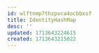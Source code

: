 ```yaml
---
id: wlftnmp7thzpvca4ocbbxsf
title: IdentityHashMap
desc: ''
updated: 1713643224615
created: 1713643215022
---
```

